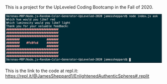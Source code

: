 This is a project for the UpLeveled Coding Bootcamp in the Fall of 2020.

![Screenshot of random color generator](screenshot.png)

This is the link to the code at repl.it: https://repl.it/@JamesSheppard1/EnlightenedAuthenticSpheres#.replit
